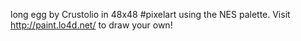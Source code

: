 long egg by Crustolio in 48x48 #pixelart using the NES palette. Visit http://paint.lo4d.net/ to draw your own! 